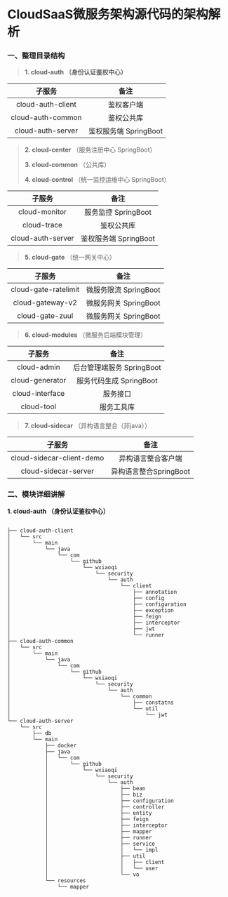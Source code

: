 # CloudSaaS微服务架构源代码的架构解析

### 一、整理目录结构

> **1. cloud-auth （身份认证鉴权中心）**

| **子服务** | **备注** |
| :---: | :---: |
| cloud-auth-client | 鉴权客户端 |
| cloud-auth-common | 鉴权公共库 |
| cloud-auth-server | 鉴权服务端 SpringBoot |

> **2. cloud-center** （服务注册中心 SpringBoot）
>
> **3. cloud-common** （公共库）
>
> **4. cloud-control** （统一监控运维中心 SpringBoot）

| **子服务** | **备注** |
| :---: | :---: |
| cloud-monitor | 服务监控 SpringBoot |
| cloud-trace | 鉴权公共库 |
| cloud-auth-server | 鉴权服务端 SpringBoot |

> **5. cloud-gate** （统一网关中心）

| **子服务** | **备注** |
| :---: | :---: |
| cloud-gate-ratelimit | 微服务限流 SpringBoot |
| cloud-gateway-v2 | 微服务网关 SpringBoot |
| cloud-gate-zuul | 微服务网关 SpringBoot |

> **6. cloud-modules** （微服务后端模块管理）

| **子服务** | **备注** |
| :---: | :---: |
| cloud-admin | 后台管理端服务 SpringBoot |
| cloud-generator | 服务代码生成 SpringBoot |
| cloud-interface | 服务接口 |
| cloud-tool | 服务工具库 |

> **7. cloud-sidecar** （异构语言整合（非java））

| **子服务** | **备注** |
| :---: | :---: |
| cloud-sidecar-client-demo | 异构语言整合客户端 |
| cloud-sidecar-server | 异构语言整合SpringBoot |

### 二、模块详细讲解

**1. cloud-auth （身份认证鉴权中心）**
```

├── cloud-auth-client
│   └── src
│       └── main
│           └── java
│               └── com
│                   └── github
│                       └── wxiaoqi
│                           └── security
│                               └── auth
│                                   └── client
│                                       ├── annotation
│                                       ├── config
│                                       ├── configuration
│                                       ├── exception
│                                       ├── feign
│                                       ├── interceptor
│                                       ├── jwt
│                                       └── runner
├── cloud-auth-common
│   └── src
│       └── main
│           └── java
│               └── com
│                   └── github
│                       └── wxiaoqi
│                           └── security
│                               └── auth
│                                   └── common
│                                       ├── constatns
│                                       └── util
│                                           └── jwt
└── cloud-auth-server
    └── src
        ├── db
        └── main
            ├── docker
            ├── java
            │   └── com
            │       └── github
            │           └── wxiaoqi
            │               └── security
            │                   └── auth
            │                       ├── bean
            │                       ├── biz
            │                       ├── configuration
            │                       ├── controller
            │                       ├── entity
            │                       ├── feign
            │                       ├── interceptor
            │                       ├── mapper
            │                       ├── runner
            │                       ├── service
            │                       │   └── impl
            │                       ├── util
            │                       │   ├── client
            │                       │   └── user
            │                       └── vo
            └── resources
                └── mapper
```


